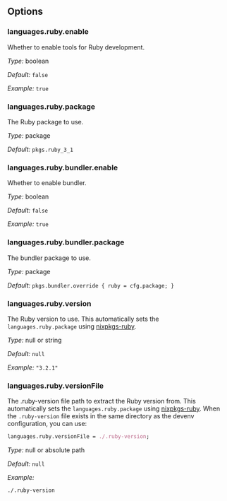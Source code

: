 [comment]: # (Do not edit this file as it is autogenerated. Go to docs/individual-docs if you want to make edits.)


[comment]: # (Please add your documentation on top of this line)

## Options

### languages\.ruby\.enable



Whether to enable tools for Ruby development\.



*Type:*
boolean



*Default:*
` false `



*Example:*
` true `



### languages\.ruby\.package



The Ruby package to use\.



*Type:*
package



*Default:*
` pkgs.ruby_3_1 `



### languages\.ruby\.bundler\.enable

Whether to enable bundler\.



*Type:*
boolean



*Default:*
` false `



*Example:*
` true `



### languages\.ruby\.bundler\.package



The bundler package to use\.



*Type:*
package



*Default:*
` pkgs.bundler.override { ruby = cfg.package; } `



### languages\.ruby\.version



The Ruby version to use\.
This automatically sets the ` languages.ruby.package ` using [nixpkgs-ruby](https://github\.com/bobvanderlinden/nixpkgs-ruby)\.



*Type:*
null or string



*Default:*
` null `



*Example:*
` "3.2.1" `



### languages\.ruby\.versionFile



The \.ruby-version file path to extract the Ruby version from\.
This automatically sets the ` languages.ruby.package ` using [nixpkgs-ruby](https://github\.com/bobvanderlinden/nixpkgs-ruby)\.
When the ` .ruby-version ` file exists in the same directory as the devenv configuration, you can use:

```nix
languages.ruby.versionFile = ./.ruby-version;
```



*Type:*
null or absolute path



*Default:*
` null `



*Example:*

```
./.ruby-version

```
